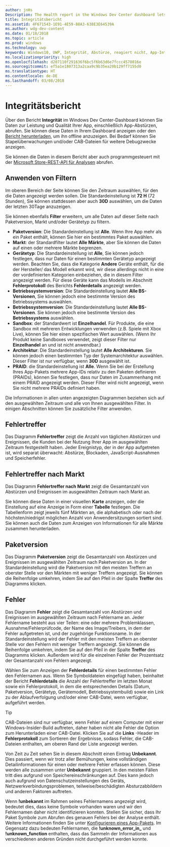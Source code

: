 ```yaml
---
author: jnHs
Description: The Health report in the Windows Dev Center dashboard lets you get data related to the performance and quality of your app, including crashes and unresponsive events.
title: Integritätsbericht
ms.assetid: 4F671543-1E91-4E59-88A3-638E3E64539A
ms.author: wdg-dev-content
ms.date: 01/18/2018
ms.topic: article
ms.prod: windows
ms.technology: uwp
keywords: Windows10, UWP, Integrität, Abstürze, reagiert nicht, App-Integrität, Integritätsdaten, Stapelüberwachung, CAB-Datei, Fehler, Fehler, Pdb, Symbole
ms.localizationpriority: high
ms.openlocfilehash: d207110f291636f6bc5f6b63d6e7fccc4578016e
ms.sourcegitcommit: ef5a1e1807313a2caa9c9b35ea20b129ff7155d0
ms.translationtype: HT
ms.contentlocale: de-DE
ms.lasthandoff: 03/08/2018
---
```

# <a name="health-report"></a>Integritätsbericht


Über den Bericht **Integrität** im Windows Dev Center-Dashboard können Sie Daten zur Leistung und Qualität Ihrer App, einschließlich App-Abstürzen, abrufen. Sie können diese Daten in Ihrem Dashboard anzeigen oder den [Bericht herunterladen](download-analytic-reports.md), um ihn offline anzuzeigen. Bei Bedarf können Sie Stapelüberwachungen und/oder CAB-Dateien für weitere Debugzwecke anzeigen.

Sie können die Daten in diesem Bericht aber auch programmgesteuert mit der [Microsoft Store-REST-API für Analysen](../monetize/access-analytics-data-using-windows-store-services.md) abrufen.


## <a name="apply-filters"></a>Anwenden von Filtern

Im oberen Bereich der Seite können Sie den Zeitraum auswählen, für den die Daten angezeigt werden sollen. Die Standardeinstellung ist **72 H** (72 Stunden), Sie können stattdessen aber auch **30D** auswählen, um die Daten der letzten 30Tage anzuzeigen.

Sie können ebenfalls **Filter** erweitern, um alle Daten auf dieser Seite nach Paketversion, Markt und/oder Gerätetyp zu filtern.

-   **Paketversion**: Die Standardeinstellung ist **Alle**. Wenn Ihre App mehr als ein Paket enthält, können Sie hier ein bestimmtes Paket auswählen.
-   **Markt**: der Standardfilter lautet **Alle Märkte**, aber Sie können die Daten auf einen oder mehrere Märkte begrenzen.
-   **Gerätetyp**: Die Standardeinstellung ist **Alle**, Sie können jedoch festlegen, dass nur Daten für einen bestimmten Gerätetyp angezeigt werden. Beachten Sie, dass die Kategorie **Andere** Geräte enthält, für die der Hersteller/ das Modell erkannt wird, wir diese allerdings nicht in eine der vordefinierten Kategorien einbeziehen, die in diesem Filter angezeigt werden. Für diese Geräte kann das Modells im Abschnitt **Fehlerprotokoll** des Berichts **Fehlerdetails** angezeigt werden.  
-   **Betriebssystemversion**: Die Standardeinstellung lautet **Alle BS-Versionen**, Sie können jedoch eine bestimmte Version des Betriebssystems auswählen.
-   **Betriebssystemversion**: Die Standardeinstellung lautet **Alle BS-Versionen**. Sie können jedoch eine bestimmte Version des **Betriebssystems** auswählen.
-   **Sandbox**: der Standardwert ist **Einzelhandel**. Für Produkte, die eine Sandbox mit mehreren Entwicklungen verwenden (z.B. Spiele mit Xbox Live), können Sie hier einen spezifischen Wert auswählen. (Wenn Ihr Produkt keine Sandboxes verwendet, zeigt dieser Filter nur **Einzelhandel** an und ist nicht anwendbar.)
-   **Architektur**: Die Standardeinstellung lautet **Alle Architekturen**. Sie können jedoch einen bestimmten Typ der Systemarchitektur auswählen. Dieser Filter ist nur verfügbar, wenn **30D** ausgewählt ist.
-   **PRAID**: die Standardeinstellung ist **Alle**. Wenn Sie bei der Erstellung Ihres App-Pakets mehrere App-IDs relativ zu den Paketen definieren (PRAIDs), können Sie festlegen, dass nur Daten im Zusammenhang mit einem PRAID angezeigt werden. Dieser Filter wird nicht angezeigt, wenn Sie nicht mehrere PRAIDs definiert haben.

Die Informationen in allen unten angezeigten Diagrammen beziehen sich auf den ausgewählten Zeitraum und alle von Ihnen ausgewählten Filter. In einigen Abschnitten können Sie zusätzliche Filter anwenden.


## <a name="failure-hits"></a>Fehlertreffer

Das Diagramm **Fehlertreffer** zeigt die Anzahl von täglichen Abstürzen und Ereignissen, die Kunden bei der Nutzung Ihrer App im ausgewählten Zeitraum festgestellt haben. Jeder Ereignistyp, der in der App aufgetreten ist, wird separat überwacht: Abstürze, Blockaden, JavaScript-Ausnahmen und Speicherfehler.


## <a name="failure-hits-by-market"></a>Fehlertreffer nach Markt

Das Diagramm **Fehlertreffer nach Markt** zeigt die Gesamtanzahl von Abstürzen und Ereignissen im ausgewählten Zeitraum nach Markt an.

Sie können diese Daten in einer visuellen **Karte** anzeigen, oder die Einstellung auf eine Anzeige in Form einer **Tabelle** festlegen. Die Tabellenform zeigt jeweils fünf Märkten an, die alphabetisch oder nach der höchsten/niedrigst möglichen Anzahl von Anwendersitzungen sortiert sind. Sie können auch die Daten zum Anzeigen von Informationen für alle Märkte zusammen herunterladen.


## <a name="package-version"></a>Paketversion

Das Diagramm **Paketversion** zeigt die Gesamtanzahl von Abstürzen und Ereignissen im ausgewählten Zeitraum nach Paketversion an. In der Standardeinstellung wird die Paketversion mit den meisten Treffern an oberster Stelle vor den Märkten mit weniger Treffern angezeigt. Sie können die Reihenfolge umkehren, indem Sie auf den Pfeil in der Spalte **Treffer** des Diagramms klicken.

## <a name="failures"></a>Fehler

Das Diagramm **Fehler** zeigt die Gesamtanzahl von Abstürzen und Ereignissen im ausgewählten Zeitraum nach Fehlername an. Jeder Fehlername besteht aus vier Teilen: eine oder mehrere Problemklassen, Ausnahme/Fehlerprüfcode, der Name des Image/Treibers, in dem der Fehler aufgetreten ist, und der zugehörige Funktionsname. In der Standardeinstellung wird der Fehler mit den meisten Treffern an oberster Stelle vor den Fehlern mit weniger Treffern angezeigt. Sie können die Reihenfolge umkehren, indem Sie auf den Pfeil in der Spalte **Treffer** des Diagramms klicken. Außerdem wird für die einzelnen Fehler der Prozentsatz der Gesamtanzahl von Fehlern angezeigt.

Wählen Sie zum Anzeigen der **Fehlerdetails** für einen bestimmten Fehler den Fehlernamen aus. Wenn Sie Symboldateien eingefügt haben, beinhaltet der Bericht **Fehlerdetails** die Anzahl der Fehlertreffer im letzten Monat sowie ein Fehlerprotokoll, in dem die entsprechenden Details (Datum, Paketversion, Gerätetyp, Gerätemodell, Betriebssystembuild) sowie ein Link zu der Ablaufverfolgung und/oder einer CAB-Datei, wenn verfügbar, aufgeführt werden.

> [!TIP]
> CAB-Dateien sind nur verfügbar, wenn Fehler auf einem Computer mit einer Windows-Insider-Build auftreten, daher haben nicht alle Fehler die Option zum Herunterladen einer CAB-Datei. Klicken Sie auf die **Links** -Header im **Fehlerprotokoll** zum Sortieren der Ergebnisse, sodass Fehler, die CAB-Dateien enthalten, am oberen Rand der Liste angezeigt werden.

Von Zeit zu Zeit sehen Sie in diesem Abschnitt einen Eintrag **Unbekannt**. Dies passiert, wenn wir trotz aller Bemühungen, keine vollständigen Detailinformationen für einen oder mehrere Fehler erfassen können. Diese werden alle zusammen unter **Unbekannt** gruppiert. In den meisten Fällen tritt dies aufgrund von Speichereinschränkungen auf. Dies kann jedoch auch aufgrund von Datenschutzeinstellungen des Geräts, Netzwerkverbindungsproblemen, teilweise/beschädigten Absturzabbildern und anderen Faktoren auftreten.

Wenn **!unbekannt** im Rahmen seines Fehlernamens angezeigt wird, bedeutet dies, dass keine Symbole vorhanden waren und wir den Fehlernamen daher nicht identifizieren konnten. Stellen Sie sicher, dass Ihr Paket Symbole zum Abrufen des genauen Fehlers bei der Analyse enthält. Weitere Informationen finden Sie unter [Konfigurieren eines App-Pakets](../packaging/packaging-uwp-apps.md#configure-an-app-package). Im Gegensatz dazu bedeuten Fehlernamen, die **!unknown_error_in_** und **!unknown_function** enthalten, dass das Sammeln der Informationen aus verschiedenen anderen Gründen nicht durchgeführt werden konnte.
 

 
